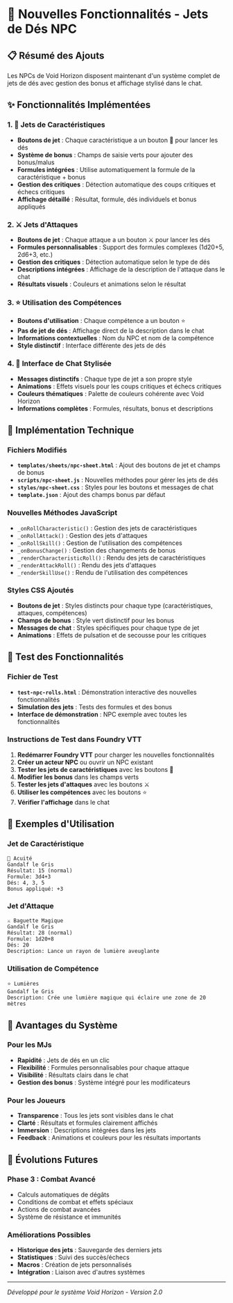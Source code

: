 # 🎲 Nouvelles Fonctionnalités - Jets de Dés NPC

## 📋 Résumé des Ajouts

Les NPCs de Void Horizon disposent maintenant d'un système complet de jets de dés avec gestion des bonus et affichage stylisé dans le chat.

## ✨ Fonctionnalités Implémentées

### 1. 🎯 Jets de Caractéristiques
- **Boutons de jet** : Chaque caractéristique a un bouton 🎯 pour lancer les dés
- **Système de bonus** : Champs de saisie verts pour ajouter des bonus/malus
- **Formules intégrées** : Utilise automatiquement la formule de la caractéristique + bonus
- **Gestion des critiques** : Détection automatique des coups critiques et échecs critiques
- **Affichage détaillé** : Résultat, formule, dés individuels et bonus appliqués

### 2. ⚔️ Jets d'Attaques
- **Boutons de jet** : Chaque attaque a un bouton ⚔️ pour lancer les dés
- **Formules personnalisables** : Support des formules complexes (1d20+5, 2d6+3, etc.)
- **Gestion des critiques** : Détection automatique selon le type de dés
- **Descriptions intégrées** : Affichage de la description de l'attaque dans le chat
- **Résultats visuels** : Couleurs et animations selon le résultat

### 3. ⭐ Utilisation des Compétences
- **Boutons d'utilisation** : Chaque compétence a un bouton ⭐
- **Pas de jet de dés** : Affichage direct de la description dans le chat
- **Informations contextuelles** : Nom du NPC et nom de la compétence
- **Style distinctif** : Interface différente des jets de dés

### 4. 🎨 Interface de Chat Stylisée
- **Messages distinctifs** : Chaque type de jet a son propre style
- **Animations** : Effets visuels pour les coups critiques et échecs critiques
- **Couleurs thématiques** : Palette de couleurs cohérente avec Void Horizon
- **Informations complètes** : Formules, résultats, bonus et descriptions

## 🔧 Implémentation Technique

### Fichiers Modifiés
- **`templates/sheets/npc-sheet.html`** : Ajout des boutons de jet et champs de bonus
- **`scripts/npc-sheet.js`** : Nouvelles méthodes pour gérer les jets de dés
- **`styles/npc-sheet.css`** : Styles pour les boutons et messages de chat
- **`template.json`** : Ajout des champs bonus par défaut

### Nouvelles Méthodes JavaScript
- `_onRollCharacteristic()` : Gestion des jets de caractéristiques
- `_onRollAttack()` : Gestion des jets d'attaques
- `_onRollSkill()` : Gestion de l'utilisation des compétences
- `_onBonusChange()` : Gestion des changements de bonus
- `_renderCharacteristicRoll()` : Rendu des jets de caractéristiques
- `_renderAttackRoll()` : Rendu des jets d'attaques
- `_renderSkillUse()` : Rendu de l'utilisation des compétences

### Styles CSS Ajoutés
- **Boutons de jet** : Styles distincts pour chaque type (caractéristiques, attaques, compétences)
- **Champs de bonus** : Style vert distinctif pour les bonus
- **Messages de chat** : Styles spécifiques pour chaque type de jet
- **Animations** : Effets de pulsation et de secousse pour les critiques

## 🧪 Test des Fonctionnalités

### Fichier de Test
- **`test-npc-rolls.html`** : Démonstration interactive des nouvelles fonctionnalités
- **Simulation des jets** : Tests des formules et des bonus
- **Interface de démonstration** : NPC exemple avec toutes les fonctionnalités

### Instructions de Test dans Foundry VTT
1. **Redémarrer Foundry VTT** pour charger les nouvelles fonctionnalités
2. **Créer un acteur NPC** ou ouvrir un NPC existant
3. **Tester les jets de caractéristiques** avec les boutons 🎯
4. **Modifier les bonus** dans les champs verts
5. **Tester les jets d'attaques** avec les boutons ⚔️
6. **Utiliser les compétences** avec les boutons ⭐
7. **Vérifier l'affichage** dans le chat

## 🎯 Exemples d'Utilisation

### Jet de Caractéristique
```
🎯 Acuité
Gandalf le Gris
Résultat: 15 (normal)
Formule: 3d4+3
Dés: 4, 3, 5
Bonus appliqué: +3
```

### Jet d'Attaque
```
⚔️ Baguette Magique
Gandalf le Gris
Résultat: 28 (normal)
Formule: 1d20+8
Dés: 20
Description: Lance un rayon de lumière aveuglante
```

### Utilisation de Compétence
```
⭐ Lumières
Gandalf le Gris
Description: Crée une lumière magique qui éclaire une zone de 20 mètres
```

## 🚀 Avantages du Système

### Pour les MJs
- **Rapidité** : Jets de dés en un clic
- **Flexibilité** : Formules personnalisables pour chaque attaque
- **Visibilité** : Résultats clairs dans le chat
- **Gestion des bonus** : Système intégré pour les modificateurs

### Pour les Joueurs
- **Transparence** : Tous les jets sont visibles dans le chat
- **Clarté** : Résultats et formules clairement affichés
- **Immersion** : Descriptions intégrées dans les jets
- **Feedback** : Animations et couleurs pour les résultats importants

## 🔮 Évolutions Futures

### Phase 3 : Combat Avancé
- Calculs automatiques de dégâts
- Conditions de combat et effets spéciaux
- Actions de combat avancées
- Système de résistance et immunités

### Améliorations Possibles
- **Historique des jets** : Sauvegarde des derniers jets
- **Statistiques** : Suivi des succès/échecs
- **Macros** : Création de jets personnalisés
- **Intégration** : Liaison avec d'autres systèmes

---

*Développé pour le système Void Horizon - Version 2.0*

